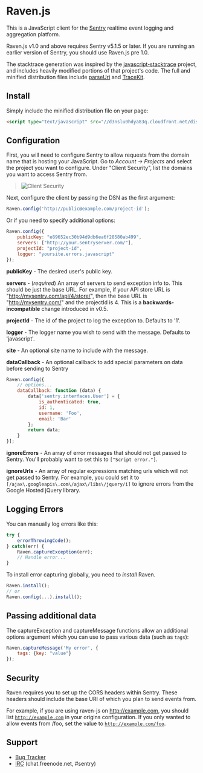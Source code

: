 # Raven.js

This is a JavaScript client for the [Sentry][1] realtime event logging and
aggregation platform.

Raven.js v1.0 and above requires Sentry v5.1.5 or later. If you are running an
earlier version of Sentry, you should use Raven.js pre 1.0.

The stacktrace generation was inspired by the [javascript-stacktrace][4]
project, and includes heavily modified portions of that project's code. The
full and minified distribution files include [parseUri][5] and [TraceKit][6].

[1]: http://getsentry.com/
[4]: https://github.com/eriwen/javascript-stacktrace
[5]: http://blog.stevenlevithan.com/archives/parseuri
[6]: https://github.com/occ/TraceKit

## Install

Simply include the minified distribution file on your page:

```html
<script type="text/javascript" src="//d3nslu0hdya83q.cloudfront.net/dist/1.0-beta4/raven.min.js"></script>
```


## Configuration

First, you will need to configure Sentry to allow requests from the domain name
that is hosting your JavaScript. Go to *Account &rarr; Projects* and select
the project you want to configure. Under "Client Security", list the domains
you want to access Sentry from.

>![Client Security](http://f.cl.ly/items/1t2A33243O2V1U160C39/client-security.png)

Next, configure the client by passing the DSN as the first argument:

```javascript
Raven.config('http://public@example.com/project-id');
```

Or if you need to specify additional options:

```javascript
Raven.config({
    publicKey: "e89652ec30b94d9db6ea6f28580ab499",
    servers: ["http://your.sentryserver.com/"],
    projectId: "project-id",
    logger: "yoursite.errors.javascript"
});
```

**publicKey** - The desired user's public key.

**servers** - (*required*) An array of servers to send exception info to. This
should be just the base URL. For example, if your API store URL is
"http://mysentry.com/api/4/store/", then the base URL is "http://mysentry.com/"
and the projectId is 4. This is a **backwards-incompatible** change introduced
in v0.5.

**projectId** - The id of the project to log the exception to. Defaults to '1'.

**logger** - The logger name you wish to send with the message. Defaults to
'javascript'.

**site** - An optional site name to include with the message.

**dataCallback** - An optional callback to add special parameters on data before sending to Sentry

```javascript
Raven.config({
    // options...
    dataCallback: function (data) {
        data['sentry.interfaces.User'] = {
            is_authenticated: true,
            id: 1,
            username: 'Foo',
            email: 'Bar'
        };
        return data;
    }
}];
```

**ignoreErrors** - An array of error messages that should not get passed to
Sentry. You'll probably want to set this to `["Script error."]`.

**ignoreUrls** - An array of regular expressions matching urls which will not
get passed to Sentry. For example, you could set it to
`[/ajax\.googleapis\.com\/ajax\/libs\/jquery/i]` to ignore errors from the
Google Hosted jQuery library.

## Logging Errors

You can manually log errors like this:

```javascript
try {
    errorThrowingCode();
} catch(err) {
    Raven.captureException(err);
    // Handle error...
}
```

To install error capturing globally, you need to *install* Raven.

```javascript
Raven.install();
// or
Raven.config(...).install();
```

## Passing additional data

The captureException and captureMessage functions allow an additional options argument which
you can use to pass various data (such as ``tags``):

```javascript
Raven.captureMessage('My error', {
    tags: {key: "value"}
});
```

## Security

Raven requires you to set up the CORS headers within Sentry. These headers
should include the base URI of which you plan to send events from.

For example, if you are using raven-js on http://example.com, you should list
<code>http://example.com</code> in your origins configuration. If you only
wanted to allow events from /foo, set the value to
<code>http://example.com/foo</code>.

## Support

 * [Bug Tracker](https://github.com/getsentry/raven-js/issues)
 * [IRC](irc://chat.freenode.net/sentry) (chat.freenode.net, #sentry)
